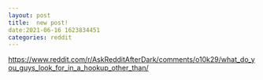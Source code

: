 ```yaml
--- 
layout: post 
title:  new post! 
date:2021-06-16 1623834451 
categories: reddit 
--- 
```

https://www.reddit.com/r/AskRedditAfterDark/comments/o10k29/what_do_you_guys_look_for_in_a_hookup_other_than/
